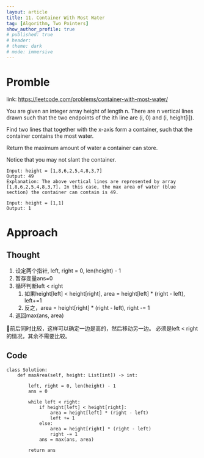```yaml
---
layout: article
title: 11. Container With Most Water
tag: [Algorithm, Two Pointers]
show_author_profile: true
# published: true
# header:
# theme: dark
# mode: immersive
---
```


# Promble

link: https://leetcode.com/problems/container-with-most-water/

You are given an integer array height of length n. There are n vertical lines drawn such that the two endpoints of the ith line are (i, 0) and (i, height[i]).

Find two lines that together with the x-axis form a container, such that the container contains the most water.

Return the maximum amount of water a container can store.

Notice that you may not slant the container.

```
Input: height = [1,8,6,2,5,4,8,3,7]
Output: 49
Explanation: The above vertical lines are represented by array [1,8,6,2,5,4,8,3,7]. In this case, the max area of water (blue section) the container can contain is 49.
```

```
Input: height = [1,1]
Output: 1
```

# Approach

## Thought

1. 设定两个指针, left, right = 0, len(height) - 1
2. 暂存变量ans=0
3. 循环判断left < right 
   1. 如果height[left] < height[right], area = height[left] * (right - left), left+=1
   2. 反之，area = height[right] * (right - left), right -= 1
4. 返回max(ans, area)

📓前后同时比较，这样可以确定一边是高的，然后移动另一边。
必须是left < right的情况，其余不需要比较。

## Code 

```
class Solution:
    def maxArea(self, height: List[int]) -> int:
        
        left, right = 0, len(height) - 1 
        ans = 0 

        while left < right:
            if height[left] < height[right]:
                area = height[left] * (right - left)
                left += 1 
            else:
                area = height[right] * (right - left)
                right -= 1
            ans = max(ans, area)

        return ans 

```
